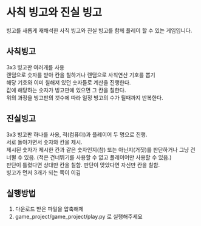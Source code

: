 # 사칙 빙고와 진실 빙고
빙고를 새롭게 재해석한 사칙 빙고와 진실 빙고를 함께 플레이 할 수 있는 게임입니다.
## 사칙빙고
3x3 빙고판 여러개를 사용   
랜덤으로 숫자를 받아 칸을 칠하거나 랜덤으로 사칙연산 기호를 뽑기    
해당 기호와 이미 칠해져 있던 숫자들로 계산을 진행한다.   
값에 해당하는 숫자가 빙고판에 있으면 그 칸을 칠한다.   
위의 과정을 빙고판의 갯수에 따라 일정 빙고의 수가 될때까지 반복한다.   
## 진실빙고
3x3 빙고판 하나를 사용, 적(컴퓨터)과 플레이어 두 명으로 진행.   
서로 돌아가면서 숫자와 칸을 제시.   
제시된 숫자가 제시한 칸과 같은 숫자인지(참) 또는 아닌지(거짓)를 판단하거나 그냥 건너뛸 수 있음. (적은 건너뛰기를 사용할 수 없고 플레이어만 사용할 수 있음.)   
판단이 틀렸다면 상대만 칸을 칠함. 판단이 맞았다면 자신만 칸을 칠함.   
빙고가 먼저 3개가 되는 쪽이 이김
## 실행방법
1. 다운로드 받은 파일을 압축해제
2. game_project/game_project/play.py 로 실행해주세요
